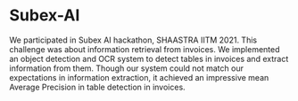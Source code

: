 # Subex-AI

We participated in Subex AI hackathon, SHAASTRA IITM 2021. This challenge was about information retrieval from invoices. We implemented an object detection and OCR system to detect tables in invoices and extract information from them. Though our system could not match our expectations in information extraction, it achieved an impressive mean Average Precision in table detection in invoices.

